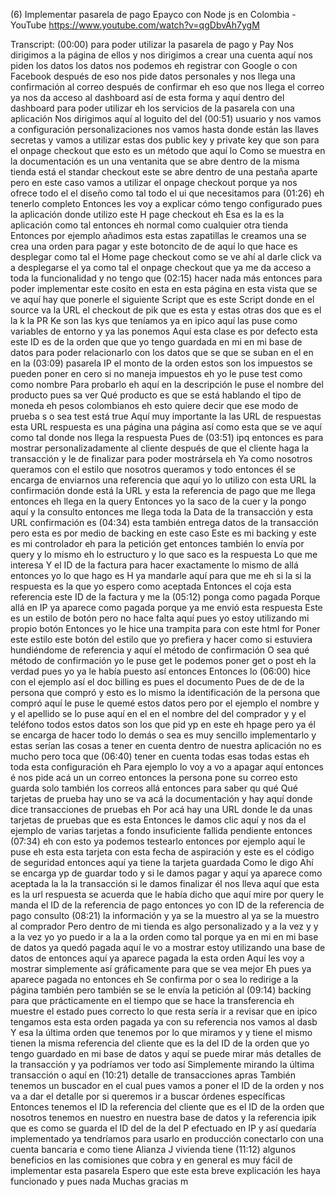 (6) Implementar pasarela de pago Epayco con Node js en Colombia - YouTube
https://www.youtube.com/watch?v=qgDbvAh7ygM

Transcript:
(00:00) para poder utilizar la pasarela de pago y Pay Nos dirigimos a la página de ellos y nos dirigimos a crear una cuenta aquí nos piden los datos los datos nos podemos eh registrar con Google o con Facebook después de eso nos pide datos personales y nos llega una confirmación al correo después de confirmar eh eso que nos llega el correo ya nos da acceso al dashboard así de esta forma y aquí dentro del dashboard para poder utilizar eh los servicios de la pasarela con una aplicación Nos dirigimos aquí al loguito del del
(00:51) usuario y nos vamos a configuración personalizaciones nos vamos hasta donde están las llaves secretas y vamos a utilizar estas dos public key y private key que son para el onpage checkout que esto es un método que aquí lo Como se muestra en la documentación es un una ventanita que se abre dentro de la misma tienda está el standar checkout este se abre dentro de una pestaña aparte pero en este caso vamos a utilizar el onpage checkout porque ya nos ofrece todo el el diseño como tal todo el ui que necesitamos para
(01:26) eh tenerlo completo Entonces les voy a explicar cómo tengo configurado pues la aplicación donde utilizo este H page checkout eh Esa es la es la aplicación como tal entonces eh normal como cualquier otra tienda Entonces por ejemplo añadimos esta estas zapatillas le creamos una se crea una orden para pagar y este botoncito de de aquí lo que hace es desplegar como tal el Home page checkout como se ve ahí al darle click va a desplegarse el ya como tal el onpage checkout que ya me da acceso a toda la funcionalidad y no tengo que
(02:15) hacer nada más entonces para poder implementar este cosito en esta en esta página en esta vista que se ve aquí hay que ponerle el siguiente Script que es este Script donde en el source va la URL el checkout de pik que es esta y estas otras dos que es el la k la PR Ke son las kys que teníamos ya en ipico aquí las puse como variables de entorno y ya las ponemos Aquí esta clase es por defecto esta este ID es de la orden que que yo tengo guardada en mi en mi base de datos para poder relacionarlo con los datos que se que se suban en el en en la
(03:09) pasarela IP el monto de la orden estos son los impuestos se pueden poner en cero si no maneja impuestos eh yo le puse test como como nombre Para probarlo eh aquí en la descripción le puse el nombre del producto pues sa ver Qué producto es que se está hablando el tipo de moneda eh pesos colombianos eh esto quiere decir que ese modo de prueba s o sea test está true Aquí muy importante la las URL de respuestas esta URL respuesta es una página una página así como esta que se ve aquí como tal donde nos llega la respuesta Pues de
(03:51) ipq entonces es para mostrar personalizadamente al cliente después de que el cliente haga la transacción y le de finalizar para poder mostrársela eh Ya como nosotros queramos con el estilo que nosotros queramos y todo entonces él se encarga de enviarnos una referencia que aquí yo lo utilizo con esta URL la confirmación donde está la URL y esta la referencia de pago que me llega entonces eh llega en la query Entonces yo la saco de la cuer y la pongo aquí y la consulto entonces me llega toda la Data de la transacción y esta URL confirmación es
(04:34) esta también entrega datos de la transacción pero esta es por medio de backing en este caso Este es mi backing y este es mi controlador eh para la petición get entonces también lo envía por query y lo mismo eh lo estructuro y lo que saco es la respuesta Lo que me interesa Y el ID de la factura para hacer exactamente lo mismo de allá entonces yo lo que hago es H ya mandarle aquí para que me eh si la si la respuesta es la que yo espero como aceptada Entonces el coja esta referencia este ID de la factura y me la
(05:12) ponga como pagada Porque allá en IP ya aparece como pagada porque ya me envió esta respuesta Este es un estilo de botón pero no hace falta aquí pues yo estoy utilizando mi propio botón Entonces yo le hice una trampita para con este html for Poner este estilo este botón del estilo que yo prefiera y hacer como si estuviera hundiéndome de referencia y aquí el método de confirmación O sea qué método de confirmación yo le puse get le podemos poner get o post eh la verdad pues yo ya le había puesto así entonces Entonces lo
(06:00) hice con el ejemplo así el doc billing es pues el documento Pues de de de la persona que compró y esto es lo mismo la identificación de la persona que compró aquí le puse le quemé estos datos pero por el ejemplo el nombre y y el apellido se lo puse aquí en el en el nombre del del comprador y y el teléfono todos estos datos son los que pid yp en este eh hpage pero ya él se encarga de hacer todo lo demás o sea es muy sencillo implementarlo y estas serían las cosas a tener en cuenta dentro de nuestra aplicación no es mucho pero toca que
(06:40) tener en cuenta todas esas todas estas eh toda esta configuración eh Para ejemplo lo voy a vo a apagar aquí entonces é nos pide acá un un correo entonces la persona pone su correo esto guarda solo también los correos allá entonces para saber qu qué Qué tarjetas de prueba hay uno se va acá la documentación y hay aquí donde dice transacciones de pruebas eh Por acá hay una URL donde le da unas tarjetas de pruebas que es esta Entonces le damos clic aquí y nos da el ejemplo de varias tarjetas a fondo insuficiente fallida pendiente entonces
(07:34) eh con esto ya podemos testearlo entonces por ejemplo aquí le puse eh esta esta tarjeta con esta fecha de aspiración y este es el código de seguridad entonces aquí ya tiene la tarjeta guardada Como le digo Ahí se encarga yp de guardar todo y si le damos pagar y aquí ya aparece como aceptada la la la transacción si le damos finalizar él nos lleva aquí que esta es la url respuesta se acuerda que le había dicho que aquí mire por query le manda el ID de la referencia de pago entonces yo con ID de la referencia de pago consulto
(08:21) la información y ya se la muestro al ya se la muestro al comprador Pero dentro de mi tienda es algo personalizado y a la vez y y a la vez yo yo puedo ir a la a la orden como tal porque ya en mi en mi base de datos ya quedó pagada aquí le vo a mostrar estoy utilizando una base de datos de entonces aquí ya aparece pagada la esta orden Aquí les voy a mostrar simplemente así gráficamente para que se vea mejor Eh pues ya aparece pagada no entonces eh Se confirma por o sea lo redirige a la página también pero también se se le envía la petición al
(09:14) backing para que prácticamente en el tiempo que se hace la transferencia eh muestre el estado pues correcto lo que resta sería ir a revisar que en ipico tengamos esta esta orden pagada ya con su referencia nos vamos al dasb Y esa la última orden que tenemos por lo que miramos y y tiene el mismo tienen la misma referencia del cliente que es la del ID de la orden que yo tengo guardado en mi base de datos y aquí se puede mirar más detalles de la transacción y ya podríamos ver todo así Simplemente mirando la última transacción o aquí en
(10:21) detalle de transacciones apras También tenemos un buscador en el cual pues vamos a poner el ID de la orden y nos va a dar el detalle por si queremos ir a buscar órdenes específicas Entonces tenemos el ID la referencia del cliente que es el ID de la orden que nosotros tenemos en nuestro en nuestra base de datos y la referencia ipik que es como se guarda el ID del de la del P efectuado en IP y así quedaría implementado ya tendríamos para usarlo en producción conectarlo con una cuenta bancaria e como tiene Alianza J vivienda tiene
(11:12) algunos beneficios en las comisiones que cobra y en general es muy fácil de implementar esta pasarela Espero que este esta breve explicación les haya funcionado y pues nada Muchas gracias m